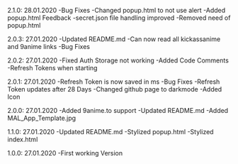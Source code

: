 2.1.0: 28.01.2020
    -Bug Fixes
    -Changed popup.html to not use alert
    -Added popup.html Feedback
    -secret.json file handling improved
    -Removed need of popup.html

2.0.3: 27.01.2020
    -Updated README.md
    -Can now read all kickassanime and 9anime links
    -Bug Fixes

2.0.2: 27.01.2020
    -Fixed Auth Storage not working
    -Added Code Comments
    -Refresh Tokens when starting

2.0.1: 27.01.2020
    -Refresh Token is now saved in ms
    -Bug Fixes
    -Refresh Token updates after 28 Days
    -Changed github page to darkmode
    -Added Icon

2.0.0: 27.01.2020
    -Added 9anime.to support
    -Updated README.md
    -Added MAL_App_Template.jpg

1.1.0: 27.01.2020
    -Updated README.md
    -Stylized popup.html
    -Stylized index.html

1.0.0: 27.01.2020
    -First working Version